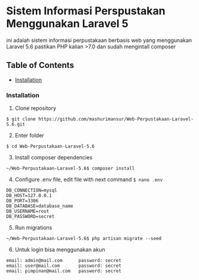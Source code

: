 # Sistem Informasi Perspustakan Menggunakan Laravel 5
ini adalah sistem informasi perpustakaan berbasis web yang menggunakan Laravel 5.6
pastikan PHP kalian >7.0 dan sudah mengintall composer

## Table of Contents

- [Installation](#installation)


### Installation

1. Clone repository
```
$ git clone https://github.com/mashurimansur/Web-Perpustakaan-Laravel-5.6.git
```

2. Enter folder
```
$ cd Web-Perpustakaan-Laravel-5.6
```

3. Install composer dependencies
```
~/Web-Perpustakaan-Laravel-5.6$ composer install
```

4. Configure .env file, edit file with next command `$ nano .env`
```
DB_CONNECTION=mysql
DB_HOST=127.0.0.1
DB_PORT=3306
DB_DATABASE=database_name
DB_USERNAME=root
DB_PASSWORD=secret
```

5. Run migrations
```
~/Web-Perpustakaan-Laravel-5.6$ php artisan migrate --seed
```
6. Untuk login bisa menggunakan akun
```
email: admin@mail.com      password: secret
email: user@mail.com       password: secret
email: pimpinan@mail.com   password: secret
```

